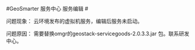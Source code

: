 #GeoSmarter  服务中心  服务编辑 #

   问题现象： 云环境发布的虚拟机服务，编辑后服务未启动。

   问题原因： 需要替换omgr的geostack-servicegoods-2.0.3.3.jar 包。联系研发中心。